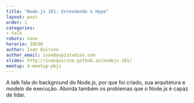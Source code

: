 ```yaml
---
title: "Node.js 101: Entendendo o Hype"
layout: post
order: 1
categories:
- talk
robots: none
horario: 19h30
author: Ivan Quirino
author_email: ivan@yupistudios.com
slides: http://ivanquirino.github.io/nodejs-101/
meetup: 4-meetup-pbjs
---
```


A talk fala do background do Node.js, por que foi criado, sua arquitetura e modelo de execução.
Aborda também os problemas que o Node.js é capaz de lidar.

